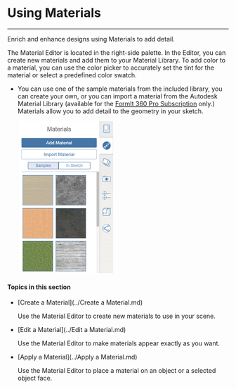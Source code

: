 # Using Materials

----

Enrich and enhance designs using Materials to add detail.
 

The Material Editor is located in the right-side palette. In the Editor, you can create new materials and add them to your Material Library. To add color to a material, you can use the color picker to accurately set the tint for the material or select a predefined color swatch.

* You can use one of the sample materials from the included library, you can create your own, or you can import a material from the Autodesk Material Library (available for the [FormIt 360 Pro Subscription](http://www.autodesk.com/products/formit-360/try-buy) only.) Materials allow you to add detail to the geometry in your sketch. 
    
    ![](Images/GUID-93C9AD0C-B9D5-4336-9762-DBCA5BAB3F03-low.png)

  

#### Topics in this section

* [Create a Material](../Create a Material.md)
    
    Use the Material Editor to create new materials to use in your scene.
* [Edit a Material](../Edit a Material.md)
    
    Use the Material Editor to make materials appear exactly as you want.
* [Apply a Material](../Apply a Material.md)
    
    Use the Material Editor to place a material on an object or a selected object face.

